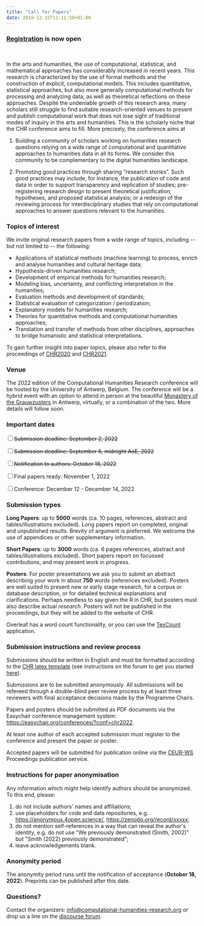 ```yaml
---
title: "Call for Papers"
date: 2019-12-15T11:11:58+01:00
---
```


<h3 class="center"><b><span style="text-align:center;"><a href="https://forms.gle/2o5G9eSwqRjT3BFT6"><u>Registration</u></a> is now open</span></b></h3></br>

In the arts and humanities, the use of computational, statistical, and
mathematical approaches has considerably increased in recent years. This
research is characterized by the use of formal methods and the construction of
explicit, computational models. This includes quantitative, statistical
approaches, but also more generally computational methods for processing and
analyzing data, as well as theoretical reflections on these approaches. Despite
the undeniable growth of this research area, many scholars still struggle to
find suitable research-oriented venues to present and publish computational work
that does not lose sight of traditional modes of inquiry in the arts and
humanities. This is the scholarly niche that the CHR conference aims to fill.
More precisely, the conference aims at

1. Building a community of scholars working on humanities research questions
   relying on a wide range of computational and quantitative approaches to
   humanities data in all its forms. We consider this community to be
   complementary to the digital humanities landscape.
   
2. Promoting good practices through sharing “research stories”. Such good
   practices may include, for instance, the publication of code and data in
   order to support transparency and replication of studies; pre-registering
   research design to present theoretical justification, hypotheses, and
   proposed statistical analysis; or a redesign of the reviewing process for
   interdisciplinary studies that rely on computational approaches to answer
   questions relevant to the humanities.

### Topics of interest

We invite original research papers from a wide range of topics, including -- but
not limited to -- the following:

- Applications of statistical methods (machine learning) to process, enrich and
  analyse humanities and cultural heritage data;
- Hypothesis-driven humanities research;
- Development of empirical methods for humanities research;
- Modeling bias, uncertainty, and conflicting interpretation in the humanities;
- Evaluation methods and development of standards;
- Statistical evaluation of categorization / periodization;
- Explanatory models for humanities research;
- Theories for quantitative methods and computational humanities approaches;
- Translation and transfer of methods from other disciplines, approaches to
  bridge humanistic and statistical interpretations.

To gain further insight into paper topics, please also refer to the proceedings
of [CHR2020](http://ceur-ws.org/Vol-2723/) and
[CHR2021](http://ceur-ws.org/Vol-2989/).

### Venue
The 2022 edition of the Computational Humanities Research conference will be
hosted by the University of Antwerp, Belgium. The conference will be a hybrid
event with an option to attend in person at the beautiful [Monastery of the
Grauwzusters](https://www.uantwerpen.be/en/about-uantwerp/campuses/catering-conventionhalls/convention-halls/klooster-grauwzusters/)
in Antwerp, virtually, or a combination of the two. More details will follow
soon.

### Important dates

<input class="filled-in" type="checkbox"><span><s>Submission deadline: September 2,
2022</s></span>

<input class="filled-in" type="checkbox"><span><s>Submission deadline: September 6, midnight
AoE, 2022</s></span>

<input class="filled-in" type="checkbox"><span><s>Notification to authors: October
18, 2022</s></span>

<input class="filled-in" type="checkbox"><span>Final papers ready: November 1,
2022</span>

<input class="filled-in" type="checkbox"><span>Conference: December 12 -
December 14, 2022 </span>

### Submission types

**Long Papers**: up to **5000** words (ca. 10 pages, references, abstract and
   tables/illustrations excluded). Long papers report on completed, original and
   unpublished results. Brevity of argument is preferred. We welcome the use of
   appendices or other supplementary information.

**Short Papers**: up to **3000** words (ca. 6 pages references, abstract and
   tables/illustrations excluded). Short papers report on focussed
   contributions, and may present work in progress.
   
**Posters**: For poster presentations we ask you to submit an abstract
  describing your work in about **750** words (references excluded). Posters are
  well suited to present new or early stage research, for a corpus or database
  description, or for detailed technical explanations and clarifications.
  Perhaps needless to say given the R in CHR, but posters must also describe
  actual _research_. Posters will not be published in the proceedings, but they
  will be added to the website of CHR.

Overleaf has a word count functionality, or you can use the
[TexCount](https://app.uio.no/ifi/texcount/) application.


### Submission instructions and review process
Submissions should be written in English and must be formatted according to the
[CHR latex
template](https://github.com/cohure/CHR2022-website/raw/main/data/chr2022_latex_template.zip)
(see instructions on the forum to get you started
[here](https://discourse.computational-humanities-research.org/t/chr-latex-instructions/230)).

Submissions are to be submitted anonymously. All submissions will be refereed through
a double-blind peer review process by at least three reviewers with final
acceptance decisions made by the Programme Chairs.

Papers and posters should be submitted as PDF documents via the Easychair
conference management system: https://easychair.org/conferences/?conf=chr2022.

At least one author of each accepted submission must register to the conference and
present the paper or poster.

Accepted papers will be submitted for publication online via the
[CEUR-WS](http://ceur-ws.org/) Proceedings publication service.

### Instructions for paper anonymisation 

Any information which might help identify authors should be anonymized. To this
end, please:

1. do not include authors' names and affiliations;
2. use placeholders for code and data repositories, e.g.
   https://anonymous.4open.science/, https://zenodo.org/record/xxxxx;
3. do not mention self-references in a way that can reveal the author's
   identity, e.g. do not use "We previously demonstrated (Smith, 2002)" but
   "Smith (2022) previously demonstrated";
4. leave acknowledgements blank.

### Anonymity period

The anonymity period runs until the notification of acceptance (**October 18,
2022**). Preprints can be published after this date.

### Questions?

Contact the organizers:
[info@computational-humanities-research.org](mailto:info@computational-humanities-research.org)
or drop us a line on the [discourse
forum](https://discourse.computational-humanities-research.org).

